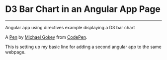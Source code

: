 # D3 Bar Chart in an Angular App Page
--------------------------------------------------------------
Angular app using directives example displaying a D3 bar chart

A [Pen](http://codepen.io/gokemon/pen/Egqdrr) by [Michael Gokey](http://codepen.io/gokemon) from [CodePen](http://codepen.io/).

This is setting up my basic line for adding a second angular app to the same webpage.

